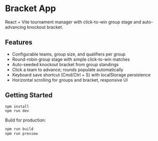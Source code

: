 # Bracket App

React + Vite tournament manager with click-to-win group stage and auto-advancing knockout bracket.

## Features
- Configurable teams, group size, and qualifiers per group
- Round-robin group stage with simple click-to-win matches
- Auto-seeded knockout bracket from group standings
- Click a team to advance; rounds populate automatically
- Keyboard save shortcut (Cmd/Ctrl + S) with localStorage persistence
- Horizontal scrolling for groups and bracket, responsive UI

## Getting Started
```bash
npm install
npm run dev
```
Build for production:
```bash
npm run build
npm run preview
```
